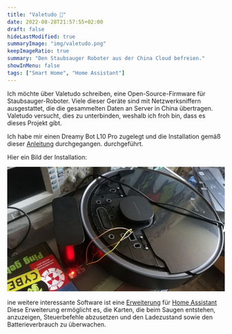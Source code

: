```yaml
---
title: "Valetudo 🤖"
date: 2022-08-28T21:57:55+02:00
draft: false
hideLastModified: true
summaryImage: "img/valetudo.png"
keepImageRatio: true
summary: "Den Staubsauger Roboter aus der China Cloud befreien."
showInMenu: false
tags: ["Smart Home", "Home Assistant"]
---
```


Ich möchte über Valetudo schreiben, eine Open-Source-Firmware für Staubsauger-Roboter.
Viele dieser Geräte sind mit Netzwerksniffern ausgestattet, die die gesammelten Daten an Server in China übertragen.
Valetudo versucht, dies zu unterbinden, weshalb ich froh bin, dass es dieses Projekt gibt.

Ich habe mir einen Dreamy Bot L10 Pro zugelegt und die Installation gemäß dieser [Anleitung](https://valetudo.cloud/pages/installation/dreame.html#uart) durchgegangen.
durchgeführt.

Hier ein Bild der Installation:

![Roboter verbunden mit USB-Wandler am Laptop](img/valetudo_flash.jpg)

ine weitere interessante Software ist eine [Erweiterung](https://github.com/Hypfer/lovelace-valetudo-map-card)
für [Home Assistant](https://www.home-assistant.io/)
Diese Erweiterung ermöglicht es, die Karten, die beim Saugen entstehen,
anzuzeigen, Steuerbefehle abzusetzen und den Ladezustand sowie den Batterieverbrauch zu überwachen.

